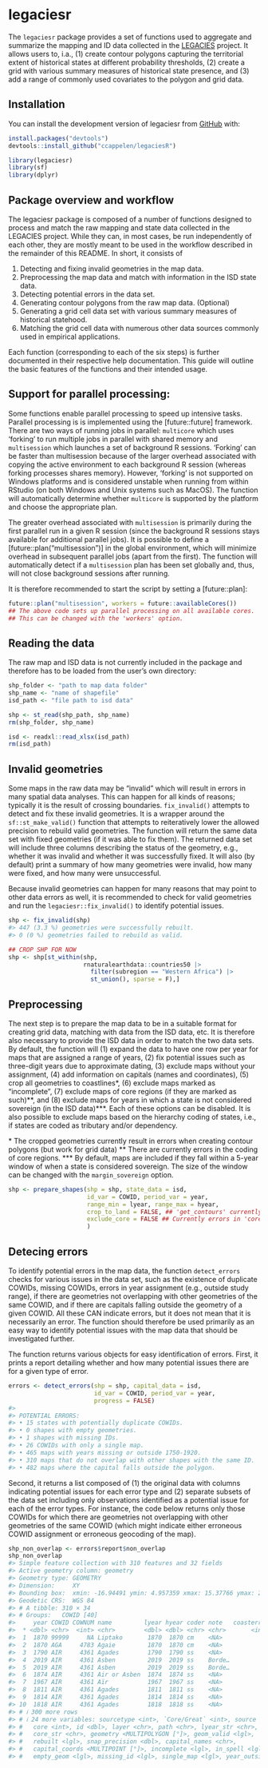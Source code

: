 
<!-- README.md is generated from README.Rmd. Please edit that file -->

# legaciesr

<!-- badges: start -->
<!-- [![Codecov test coverage](https://codecov.io/gh/ccappelen/legaciesR/graph/badge.svg)](https://app.codecov.io/gh/ccappelen/legaciesR) -->
<!-- [![R-CMD-check](https://github.com/ccappelen/legaciesR/actions/workflows/R-CMD-check.yaml/badge.svg)](https://github.com/ccappelen/legaciesR/actions/workflows/R-CMD-check.yaml) -->
<!-- badges: end -->

The `legaciesr` package provides a set of functions used to aggregate
and summarize the mapping and ID data collected in the
[LEGACIES](https://www.legacies-project.com) project. It allows users
to, i.a., (1) create contour polygons capturing the territorial extent
of historical states at different probability thresholds, (2) create a
grid with various summary measures of historical state presence, and (3)
add a range of commonly used covariates to the polygon and grid data.

## Installation

You can install the development version of legaciesr from
[GitHub](https://github.com/) with:

``` r
install.packages("devtools")
devtools::install_github("ccappelen/legaciesR")
```

``` r
library(legaciesr)
library(sf) 
library(dplyr)
```

## Package overview and workflow

The legaciesr package is composed of a number of functions designed to
process and match the raw mapping and state data collected in the
LEGACIES project. While they can, in most cases, be run independently of
each other, they are mostly meant to be used in the workflow described
in the remainder of this README. In short, it consists of
<!-- (1) fixing invalid geometries in the map data, (2) preprocess the map data and match with information in the ISD state data, (3) detect potential errors in the data set, (4) generate contour polygons from the raw map data, (5) generate a grid cell data set with various summary measures of historical statehood, and (6) match the grid cell data with numerous other data sources commonly used in empirical applications.  -->

1.  Detecting and fixing invalid geometries in the map data.
2.  Preprocessing the map data and match with information in the ISD
    state data.
3.  Detecting potential errors in the data set.
4.  Generating contour polygons from the raw map data. (Optional)
5.  Generating a grid cell data set with various summary measures of
    historical statehood.
6.  Matching the grid cell data with numerous other data sources
    commonly used in empirical applications.

Each function (corresponding to each of the six steps) is further
documented in their respective help documentation. This guide will
outline the basic features of the functions and their intended usage.

## Support for parallel processing:

Some functions enable parallel processing to speed up intensive tasks.
Parallel processing is is implemented using the \[future::future\]
framework. There are two ways of running jobs in parallel: `multicore`
which uses ‘forking’ to run multiple jobs in parallel with shared memory
and `multisession` which launches a set of background R sessions.
‘Forking’ can be faster than multisession because of the larger overhead
associated with copying the active environment to each background R
session (whereas forking processes shares memory). However, ‘forking’ is
not supported on Windows platforms and is considered unstable when
running from within RStudio (on both Windows and Unix systems such as
MacOS). The function will automatically determine whether `multicore` is
supported by the platform and choose the appropriate plan.

The greater overhead associated with `multisession` is primarily during
the first parallel run in a given R session (since the background R
sessions stays available for additional parallel jobs). It is possible
to define a \[future::plan(“multisession”)\] in the global environment,
which will minimize overhead in subsequent parallel jobs (apart from the
first). The function will automatically detect if a `multisession` plan
has been set globally and, thus, will not close background sessions
after running.

It is therefore recommended to start the script by setting a
\[future::plan\]:

``` r
future::plan("multisession", workers = future::availableCores())
## The above code sets up parallel processing on all available cores. 
## This can be changed with the 'workers' option. 
```

## Reading the data

The raw map and ISD data is not currently included in the package and
therefore has to be loaded from the user’s own directory:

``` r
shp_folder <- "path to map data folder"
shp_name <- "name of shapefile"
isd_path <- "file path to isd data"
```

``` r
shp <- st_read(shp_path, shp_name)
rm(shp_folder, shp_name)

isd <- readxl::read_xlsx(isd_path)
rm(isd_path)
```

## Invalid geometries

Some maps in the raw data may be “invalid” which will result in errors
in many spatial data analyses. This can happen for all kinds of reasons;
typically it is the result of crossing boundaries. `fix_invalid()`
attempts to detect and fix these invalid geometries. It is a wrapper
around the `sf::st_make_valid()` function that attempts to reiteratively
lower the allowed precision to rebuild valid geometries. The function
will return the same data set with fixed geometries (if it was able to
fix them). The returned data set will include three columns describing
the status of the geometry, e.g., whether it was invalid and whether it
was successfully fixed. It will also (by default) print a summary of how
many geometries were invalid, how many were fixed, and how many were
unsuccessful.

Because invalid geometries can happen for many reasons that may point to
other data errors as well, it is recommended to check for valid
geometries and run the `legaciesr::fix_invalid()` to identify potential
issues.

``` r
shp <- fix_invalid(shp)
#> 447 (3.3 %) geometries were successfully rebuilt.
#> 0 (0 %) geometries failed to rebuild as valid.

## CROP SHP FOR NOW
shp <- shp[st_within(shp,
                     rnaturalearthdata::countries50 |>
                       filter(subregion == "Western Africa") |>
                       st_union(), sparse = F),]
```

## Preprocessing

The next step is to prepare the map data to be in a suitable format for
creating grid data, matching with data from the ISD data, etc. It is
therefore also necessary to provide the ISD data in order to match the
two data sets. By default, the function will (1) expand the data to have
one row per year for maps that are assigned a range of years, (2) fix
potential issues such as three-digit years due to approximate dating,
(3) exclude maps without your assignment, (4) add information on
capitals (names and coordinates), (5) crop all geometries to
coastlines\*, (6) exclude maps marked as “incomplete”, (7) exclude maps
of core regions (if they are marked as such)\*\*, and (8) exclude maps
for years in which a state is not considered sovereign (in the ISD
data)\*\*\*. Each of these options can be disabled. It is also possible
to exclude maps based on the hierarchy coding of states, i.e., if states
are coded as tributary and/or dependency.

\* The cropped geometries currently result in errors when creating
contour polygons (but work for grid data) \*\* There are currently
errors in the coding of core regions. \*\*\* By default, maps are
included if they fall within a 5-year window of when a state is
considered sovereign. The size of the window can be changed with the
`margin_sovereign` option.

``` r
shp <- prepare_shapes(shp = shp, state_data = isd,
                      id_var = COWID, period_var = year,
                      range_min = lyear, range_max = hyear,
                      crop_to_land = FALSE, ## 'get_contours' currently not working when cropped to land
                      exclude_core = FALSE ## Currently errors in 'core' and 'Core.Great' coding.
                      )
```

## Detecing errors

To identify potential errors in the map data, the function
`detect_errors` checks for various issues in the data set, such as the
existence of duplicate COWIDs, missing COWIDs, errors in year assignment
(e.g., outside study range), if there are geometries not overlapping
with other geometries of the same COWID, and if there are capitals
falling outside the geometry of a given COWID. All these CAN indicate
errors, but it does not mean that it is necessarily an error. The
function should therefore be used primarily as an easy way to identify
potential issues with the map data that should be investigated further.

The function returns various objects for easy identification of errors.
First, it prints a report detailing whether and how many potential
issues there are for a given type of error.

``` r
errors <- detect_errors(shp = shp, capital_data = isd,
                        id_var = COWID, period_var = year,
                        progress = FALSE)
#> 
#> POTENTIAL ERRORS:
#> • 15 states with potentially duplicate COWIDs.
#> • 0 shapes with empty geometries.
#> • 1 shapes with missing IDs.
#> • 26 COWIDs with only a single map.
#> • 465 maps with years missing or outside 1750-1920.
#> • 310 maps that do not overlap with other shapes with the same ID.
#> • 482 maps where the capital falls outside the polygon.
```

Second, it returns a list composed of (1) the original data with columns
indicating potential issues for each error type and (2) separate subsets
of the data set including only observations identified as a potential
issue for each of the error types. For instance, the code below returns
only those COWIDs for which there are geometries not overlapping with
other geometries of the same COWID (which might indicate either
erroneous COWID assignment or erroneous geocoding of the map).

``` r
shp_non_overlap <- errors$report$non_overlap
shp_non_overlap
#> Simple feature collection with 310 features and 32 fields
#> Active geometry column: geometry
#> Geometry type: GEOMETRY
#> Dimension:     XY
#> Bounding box:  xmin: -16.94491 ymin: 4.957359 xmax: 15.37766 ymax: 20.90528
#> Geodetic CRS:  WGS 84
#> # A tibble: 310 × 34
#> # Groups:   COWID [40]
#>     year COWID COWNUM name         lyear hyear coder note   coasterror cityerror
#>  * <dbl> <chr>  <int> <chr>        <dbl> <dbl> <chr> <chr>       <int>     <dbl>
#>  1  1870 99999     NA Liptako       1870  1870 cm    <NA>           NA        12
#>  2  1870 AGA     4783 Agaie         1870  1870 cm    <NA>           NA        16
#>  3  1790 AIR     4361 Agades        1790  1790 ss    <NA>           NA        NA
#>  4  2019 AIR     4361 Asben         2019  2019 ss    Borde…         NA        NA
#>  5  2019 AIR     4361 Asben         2019  2019 ss    Borde…         NA        NA
#>  6  1874 AIR     4361 Air or Asben  1874  1874 ss    <NA>           NA        37
#>  7  1967 AIR     4361 Aïr           1967  1967 ss    <NA>           NA        NA
#>  8  1811 AIR     4361 Agades        1811  1811 ss    <NA>           NA        NA
#>  9  1814 AIR     4361 Agades        1814  1814 ss    <NA>           NA        NA
#> 10  1818 AIR     4361 Agades        1818  1818 ss    <NA>           NA        NA
#> # ℹ 300 more rows
#> # ℹ 24 more variables: sourcetype <int>, `Core/Great` <int>, source <chr>,
#> #   core <int>, id <dbl>, layer <chr>, path <chr>, lyear_str <chr>,
#> #   core_str <chr>, geometry <MULTIPOLYGON [°]>, geom_valid <lgl>,
#> #   rebuilt <lgl>, snap_precision <dbl>, capital_names <chr>,
#> #   capital_coords <MULTIPOINT [°]>, incomplete <lgl>, in_spell <lgl>,
#> #   empty_geom <lgl>, missing_id <lgl>, single_map <lgl>, year_outside <lgl>, …
```
